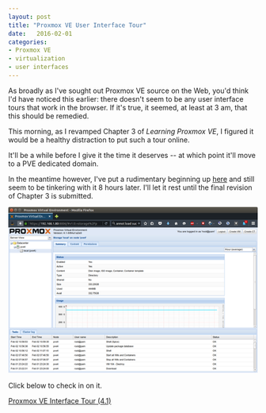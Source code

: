 ```yaml
---
layout: post
title: "Proxmox VE User Interface Tour"
date:   2016-02-01
categories:
- Proxmox VE
- virtualization
- user interfaces
---
```


As broadly as I've sought out Proxmox VE source on the Web, you'd think I'd have noticed this earlier: there doesn't seem to be any user interface tours that work in the browser. If it's true, it seemed, at least at 3 am, that this should be remedied.

This morning, as I revamped Chapter 3 of *Learning Proxmox VE*, I figured it would be a healthy distraction to put such a tour online.

It'll be a while before I give it the time it deserves -- at which point it'll move to a PVE dedicated domain.

In the meantime however, I've put a rudimentary beginning up [here](/PVE-GUI/) and still seem to be tinkering with it 8 hours later. I'll let it rest until the final revision of Chapter 3 is submitted.

![PVE UI Thumbnail](/images/pve-thumbnail.png)

Click below to check in on it.

<p><a class="btn btn-success" role="button" href="/PVE-GUI/">Proxmox VE Interface Tour (4.1)</a></p>
